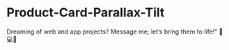 # Product-Card-Parallax-Tilt

Dreaming of web and app projects? Message me; let’s bring them to life!” 🌟💻📱
